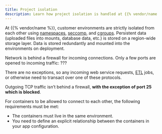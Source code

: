 ```yaml
---
title: Project isolation
description: Learn how project isolation is handled at {{% vendor/name %}}
---
```


At {{% vendor/name %}}, customer environments are strictly isolated from each other using [namespaces](https://man7.org/linux/man-pages/man7/namespaces.7.html), [seccomp](https://man7.org/linux/man-pages/man2/seccomp.2.html), and [cgroups](https://man7.org/linux/man-pages/man7/cgroups.7.html).
Persistent data (uploaded files into mounts, database data, etc.) is stored on a region-wide storage layer.
Data is stored redundantly and mounted into the environments on deployment.

Network is behind a firewall for incoming connections.
Only a few ports are opened to incoming traffic: ???

There are no exceptions, so any incoming web service requests,
[ETL](https://aws.amazon.com/what-is/etl/#:~:text=Extract%2C%20transform%2C%20and%20load%20%28,and%20machine%20learning%20%28ML%29%29.) jobs,
or otherwise need to transact over one of these protocols.

Outgoing TCP traffic isn’t behind a firewall,
**with the exception of port 25 which is blocked**. 

For containers to be allowed to connect to each other, the following requirements must be met:

- The containers must live in the same environment.
- You need to define an explicit relationship between the containers in your app configuration.